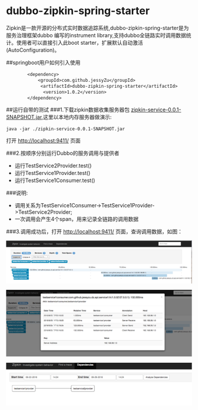 # dubbo-zipkin-spring-starter
Zipkin是一款开源的分布式实时数据追踪系统,dubbo-zipkin-spring-starter是为服务治理框架dubbo 编写的instrument library,支持dubbo全链路实时调用数据统计。使用者可以直接引入此boot starter，扩展默认自动激活(AutoConfiguration)。


##springboot用户如何引入使用

```
        <dependency>
            <groupId>com.github.jessyZu</groupId>
   			 <artifactId>dubbo-zipkin-spring-starter</artifactId>
   			  <version>1.0.2</version>
        </dependency>

```

##运行自带的测试
###1.下载zipkin数据收集服务器包 [zipkin-service-0.0.1-SNAPSHOT.jar](https://pan.baidu.com/s/1sl3s93n),这里以本地内存服务器做演示:

```
java -jar ./zipkin-service-0.0.1-SNAPSHOT.jar

```
打开 [http://localhost:9411/](http://localhost:9411/)  页面

###2.按顺序分别运行Dubbo的服务调用与提供者

* 运行TestService2Provider.test()
* 运行TestService1Provider.test()
* 运行TestService1Consumer.test()


###说明:

* 调用关系为TestService1Consumer->TestService1Provider->TestService2Provider;
* 一次调用会产生4个span，用来记录全链路的调用数据


###3.调用成功后，打开 [http://localhost:9411/](http://localhost:9411/)  页面，查询调用数据，如图：

![img1](./img1.png)

![img2](./img2.png)


![img3](./img3.png)


